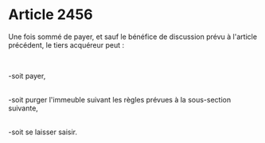 # Article 2456

<p>Une fois sommé de payer, et sauf le bénéfice de discussion prévu à l'article précédent, le tiers acquéreur peut :</p><p><br/>

-soit payer,<br/><br/>

-soit purger l'immeuble suivant les règles prévues à la sous-section suivante,<br/><br/>

-soit se laisser saisir.</p>